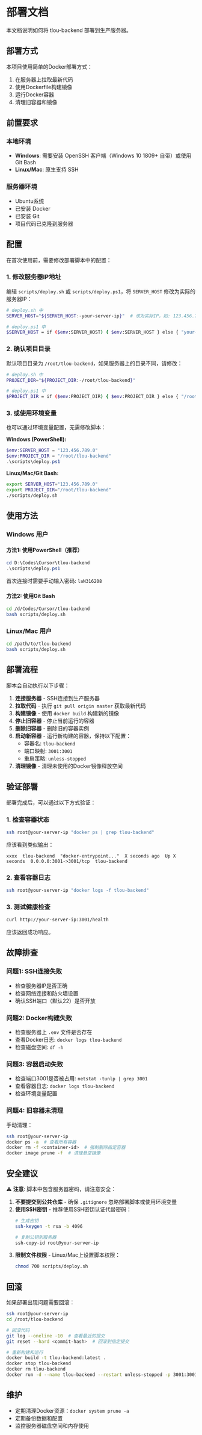 # 部署文档

本文档说明如何将 tlou-backend 部署到生产服务器。

## 部署方式

本项目使用简单的Docker部署方式：
1. 在服务器上拉取最新代码
2. 使用Dockerfile构建镜像
3. 运行Docker容器
4. 清理旧容器和镜像

## 前置要求

### 本地环境
- **Windows**: 需要安装 OpenSSH 客户端（Windows 10 1809+ 自带）或使用 Git Bash
- **Linux/Mac**: 原生支持 SSH

### 服务器环境
- Ubuntu系统
- 已安装 Docker
- 已安装 Git
- 项目代码已克隆到服务器

## 配置

在首次使用前，需要修改部署脚本中的配置：

### 1. 修改服务器IP地址

编辑 `scripts/deploy.sh` 或 `scripts/deploy.ps1`，将 `SERVER_HOST` 修改为实际的服务器IP：

```bash
# deploy.sh 中
SERVER_HOST="${SERVER_HOST:-your-server-ip}"  # 改为实际IP，如: 123.456.789.0

# deploy.ps1 中
$SERVER_HOST = if ($env:SERVER_HOST) { $env:SERVER_HOST } else { "your-server-ip" }  # 改为实际IP
```

### 2. 确认项目目录

默认项目目录为 `/root/tlou-backend`，如果服务器上的目录不同，请修改：

```bash
# deploy.sh 中
PROJECT_DIR="${PROJECT_DIR:-/root/tlou-backend}"

# deploy.ps1 中
$PROJECT_DIR = if ($env:PROJECT_DIR) { $env:PROJECT_DIR } else { "/root/tlou-backend" }
```

### 3. 或使用环境变量

也可以通过环境变量配置，无需修改脚本：

**Windows (PowerShell):**
```powershell
$env:SERVER_HOST = "123.456.789.0"
$env:PROJECT_DIR = "/root/tlou-backend"
.\scripts\deploy.ps1
```

**Linux/Mac/Git Bash:**
```bash
export SERVER_HOST="123.456.789.0"
export PROJECT_DIR="/root/tlou-backend"
./scripts/deploy.sh
```

## 使用方法

### Windows 用户

#### 方法1: 使用PowerShell（推荐）
```powershell
cd D:\Codes\Cursor\tlou-backend
.\scripts\deploy.ps1
```

首次连接时需要手动输入密码: `laN316208`

#### 方法2: 使用Git Bash
```bash
cd /d/Codes/Cursor/tlou-backend
bash scripts/deploy.sh
```

### Linux/Mac 用户

```bash
cd /path/to/tlou-backend
bash scripts/deploy.sh
```

## 部署流程

脚本会自动执行以下步骤：

1. **连接服务器** - SSH连接到生产服务器
2. **拉取代码** - 执行 `git pull origin master` 获取最新代码
3. **构建镜像** - 使用 `docker build` 构建新的镜像
4. **停止旧容器** - 停止当前运行的容器
5. **删除旧容器** - 删除旧的容器实例
6. **启动新容器** - 运行新构建的容器，保持以下配置：
   - 容器名: `tlou-backend`
   - 端口映射: `3001:3001`
   - 重启策略: `unless-stopped`
7. **清理镜像** - 清理未使用的Docker镜像释放空间

## 验证部署

部署完成后，可以通过以下方式验证：

### 1. 检查容器状态
```bash
ssh root@your-server-ip "docker ps | grep tlou-backend"
```

应该看到类似输出：
```
xxxx  tlou-backend  "docker-entrypoint..."  X seconds ago  Up X seconds  0.0.0.0:3001->3001/tcp  tlou-backend
```

### 2. 查看容器日志
```bash
ssh root@your-server-ip "docker logs -f tlou-backend"
```

### 3. 测试健康检查
```bash
curl http://your-server-ip:3001/health
```

应该返回成功响应。

## 故障排查

### 问题1: SSH连接失败
- 检查服务器IP是否正确
- 检查网络连接和防火墙设置
- 确认SSH端口（默认22）是否开放

### 问题2: Docker构建失败
- 检查服务器上 `.env` 文件是否存在
- 查看Docker日志: `docker logs tlou-backend`
- 检查磁盘空间: `df -h`

### 问题3: 容器启动失败
- 检查端口3001是否被占用: `netstat -tunlp | grep 3001`
- 查看容器日志: `docker logs tlou-backend`
- 检查环境变量配置

### 问题4: 旧容器未清理
手动清理：
```bash
ssh root@your-server-ip
docker ps -a  # 查看所有容器
docker rm -f <container-id>  # 强制删除指定容器
docker image prune -f  # 清理悬空镜像
```

## 安全建议

⚠️ **注意**: 脚本中包含服务器密码，请注意安全：

1. **不要提交到公共仓库** - 确保 `.gitignore` 忽略部署脚本或使用环境变量
2. **使用SSH密钥** - 推荐使用SSH密钥认证代替密码：
   ```bash
   # 生成密钥
   ssh-keygen -t rsa -b 4096
   
   # 复制公钥到服务器
   ssh-copy-id root@your-server-ip
   ```
3. **限制文件权限** - Linux/Mac上设置脚本权限：
   ```bash
   chmod 700 scripts/deploy.sh
   ```

## 回滚

如果部署出现问题需要回滚：

```bash
ssh root@your-server-ip
cd /root/tlou-backend

# 回滚代码
git log --oneline -10  # 查看最近的提交
git reset --hard <commit-hash>  # 回滚到指定提交

# 重新构建和运行
docker build -t tlou-backend:latest .
docker stop tlou-backend
docker rm tlou-backend
docker run -d --name tlou-backend --restart unless-stopped -p 3001:3001 tlou-backend:latest
```

## 维护

- 定期清理Docker资源：`docker system prune -a`
- 定期备份数据和配置
- 监控服务器磁盘空间和内存使用

